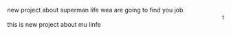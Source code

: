 new project about superman life
wea are going to find you job
<br>
<marquee>this is you style</marquee>
this is new project about mu linfe